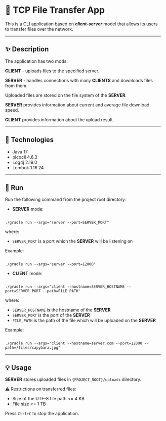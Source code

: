 # 📁 TCP File Transfer App

This is a CLI application based on **_client-server_** model that allows its users to transfer files over the network.

---

## ✨ Description

The application has two mods:

**CLIENT** - uploads files to the specified server.

**SERVER** - handles connections with many **CLIENTS** and downloads files from them.

Uploaded files are stored on the file system of the **SERVER**.

**SERVER** provides information about current and average file download speed.

**CLIENT** provides information about the upload result.

---

## 🧰 Technologies

- Java 17
- picocli 4.6.3
- Log4j 2.19.0
- Lombok 1.18.24

---

## 🚀 Run

Run the following command from the project root directory:

- **SERVER** mode:

```

./gradle run --args="server --port=SERVER_PORT"

```

where:

- `SERVER_PORT` is a port which the **SERVER** will be listening on

Example:

```

./gradle run --args="server --port=12000"

```

- **CLIENT** mode:

```

./gradle run --args="client --hostname=SERVER_HOSTNAME --port=SERVER_PORT --path=FILE_PATH"

```

where:

- `SERVER_HOSTNAME` is the hostname of the **SERVER**
- `SERVER_PORT` is the port of the **SERVER**
- `FILE_PATH` is the path of the file which will be uploaded on the **SERVER**

Example:

```

./gradle run --args="client --hostname=server.com --port=12000 --path=/files/capybara.jpg"

```

---

## 💡 Usage

**SERVER** stores uploaded files in `{PROJECT_ROOT}/uploads` directory.

⚠️ Restrictions on transferred files:

- Size of the UTF-8 file path <= 4 KB
- File size <= 1 TB

Press `Ctrl+C` to stop the application.